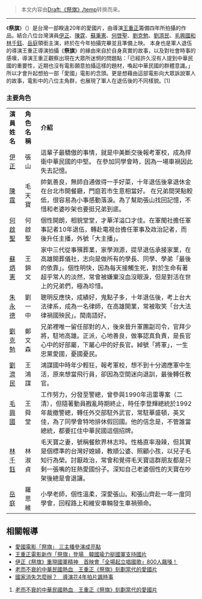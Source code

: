 > 本文内容由[Draft:《祭旗》/temp](https://zh.wikipedia.org/wiki/Draft:《祭旗》/temp)转换而来。


-----

《**祭旗**》（）是台灣一部睽違20年的愛國片，由導演[王重正](../Page/王重正.md "wikilink")籌備四年所拍攝的作品。結合八位台灣演員[伊正](../Page/伊正.md "wikilink")、[陳霆](https://zh.wikipedia.org/wiki/陳霆 "wikilink")、[蘇秉憲](https://zh.wikipedia.org/wiki/蘇秉憲 "wikilink")、[何啓聖](https://zh.wikipedia.org/wiki/何啓聖 "wikilink")、[劉克勉](https://zh.wikipedia.org/wiki/劉克勉 "wikilink")、[劉濟民](../Page/劉濟民.md "wikilink")、[毛興國和](https://zh.wikipedia.org/wiki/毛興國 "wikilink")[林千鈺](../Page/林千鈺.md "wikilink")、[岳庭](../Page/岳庭.md "wikilink")領銜主演，終於在今年拍攝完畢並且準備上映。 本身也是軍人退伍的導演王重正導演拍攝《**祭旗**》的緣由來自於自身真實的故事，以及對社會時事的感嘆，導演王重正觀察出現在大眾所迷惘的問題點：「已經許久沒有人提到中華民國的重要性，近期也沒有電影願意拍攝這樣的題材，喚起中華民國的群體意識。」所以才會升起想拍一部「愛國」電影的念頭。更是想藉由這部電影向大眾訴說軍人的故事，電影中的八位主角群，也展現了軍人在退伍後的不同樣貌。\[1\]

### 主要角色

|                                                            |          |                                                                                                                        |
| ---------------------------------------------------------- | -------- | ---------------------------------------------------------------------------------------------------------------------- |
| **演員姓名**                                                   | **角色名稱** | **介紹**                                                                                                                 |
| [伊正](../Page/伊正.md "wikilink")                             | 張山       | 這輩子最驕傲的事情，就是中美斷交後報考軍校，成為捍衛中華民國的中堅。 在參加同學會時，因為一場車禍因此失去記憶。                                                               |
| [陳霆](../Page/陳霆_\(演員\).md "wikilink")                      | 毛天寶      | 帥氣善良，無師自通做得一手好菜，十年退伍後拿退休金在台北市開餐廳，門庭若市生意相當好。 在兄弟間哭點較低，很容易為小事感動落淚。為了幫助張山找回記憶，不惜和老婆吵架也要挺兄弟到底。                             |
| [何啟聖](../Page/何啟聖.md "wikilink")                           | 何啟聖      | 個性開朗，相貌堂堂，才華洋溢口才佳。在軍聞社擔任軍事記者10年退伍，轉赴電視台擔任軍事及政治記者，而後升任主播，外號「大主播」。                                                       |
| [蘇炳憲](../Page/蘇炳憲.md "wikilink")                           | 王錦文      | 家中三代從事殯葬業，家學淵源，提早退伍承接家業，在高雄開葬儀社，志向是做所有的學長、同學、學弟「最後的依靠」。個性明快，因為每天接觸生死，對於生命有著超乎常人的淡然，常會被嫌棄沒血沒眼淚，但是對活在世上的兄弟們，極為珍惜。        |
| [朱永德](https://zh.wikipedia.org/wiki/朱永德_\(演員\) "wikilink") | 劉一中      | 聰明反應快，成績好，鬼點子多，十年退伍後，考上台大法律系，成為一名律師，在高雄開業，常被取笑「台大法律禍國殃民」。閩南語好。                                                         |
| [劉克勉](https://zh.wikipedia.org/wiki/劉克勉 "wikilink")        | 鄭文森      | 兄弟裡唯一留任部對的人，後來晉升軍團副司令，官拜少將，駐地高雄。正派，心地善良，做事認真負責，是長官心中的好部屬，下屬心中的好長官。綽號「將軍」，一生忠黨愛國，憂國憂民。                                  |
| [劉濟民](../Page/劉濟民.md "wikilink")                           | 王鴻謀      | 鴻謀國中時年少輕狂，報考軍校，想不到十分適應軍中生活，原來想當飛行員，卻因為空間迷向退訓，最後轉任教官。                                                                   |
| [毛興國](https://zh.wikipedia.org/wiki/毛興國 "wikilink")        | 王舜堂      | 工作努力，分發至警總，曾參與1990年迅雷專案（二清），但隨著動員戡亂時期終止，時任李登輝總統於1992 年裁撤警總，轉任外交部駐外武官，常駐華盛頓，英文佳，為了同學會特地排休假回國。他的信念是，不管誰當總統，都要扛住中華民國這個招牌。 |
| [林千鈺](../Page/林千鈺.md "wikilink")                           | 林淑貞      | 毛天寶之妻，號稱餐飲界林志玲。性格直率潑辣，但其實是個標準的台灣好媳婦，教順公婆、照顧小孩，以兒子毛知行為榮。討厭政治，常會和覺得毛天寶這群朋友都是只剩一張嘴的狂熱愛國份子。深知自己老婆個性的天寶在吵架後總是會退讓。           |
| [岳庭](../Page/岳庭.md "wikilink")                             | 羅思維      | 小學老師，個性溫柔，深愛張山。和張山齊赴一年一度同學會，回程路上和維安車輛發生車禍殞命。                                                                           |

## 相關報導

  - [愛國電影「祭旗」 三主播參演成亮點](https://www.chinatimes.com/realtimenews/20191207002248-260404?fbclid=IwAR027IHsNmwB_PL_0rrNKaGp9B9bhVbl_xbRxbzp6izJpDul0ScmXt4iftY&chdtv)
  - [王重正電影新作「祭旗」登場　韓國瑜力挺國軍支持國片](https://www.ettoday.net/news/20191205/1595294.htm?fbclid=IwAR2BCa7Z7inagFlU-eYqTDoG4JJSYX-G-rT9Kdaxj8DrSdTQLcMe1GXRh8g#ixzz67EGoleH5)
  - [伊正《祭旗》重現國軍精神　首映會「全場起立唱國歌」800人飆嗓！](https://star.ettoday.net/news/1596281?fbclid=IwAR0MnS94XheyIZcdvQz7b4GOk2Oc7PXGffwHgvN3msA_e06I3Np3B9LkmO0)
  - [老而不衰的中華民國熱血　王重正《祭旗》刻劃當代的愛國片](https://star.ettoday.net/news/1585700?redirect=1https%3A%2F%2Fstar.ettoday.net%2Fnews%2F1585700%3Fredirect%3D1&fbclid=IwAR3QxJZ8PEvaNdfJL1LtxFt5LqDmUq2Y46k3VXcvI0dVvvqWY1NtEq67UrY)
  - [國家消失怎麼辦？　導演花4年拍片諷時事](https://today.line.me/TW/pc/article/o3X8Bj?utm_source=copyshare&fbclid=IwAR2j9kc9rgWmkJBWUSeTjJVkfRSrCRdR-YnMt78bkEnet35oBAPNGg6tVMw)

<!-- end list -->

1.  [老而不衰的中華民國熱血　王重正《祭旗》刻劃當代的愛國片](https://star.ettoday.net/news/1585700?redirect=1https%3A%2F%2Fstar.ettoday.net%2Fnews%2F1585700%3Fredirect%3D1&fbclid=IwAR3QxJZ8PEvaNdfJL1LtxFt5LqDmUq2Y46k3VXcvI0dVvvqWY1NtEq67UrY)